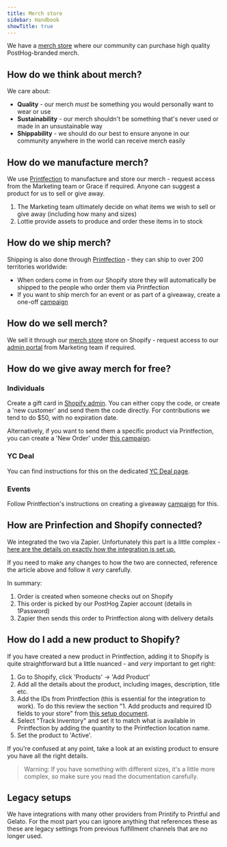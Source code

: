 ```yaml
---
title: Merch store
sidebar: Handbook
showTitle: true
---
```


We have a [merch store](https://merch.posthog.com/) where our community can purchase high quality PostHog-branded merch.

## How do we think about merch?

We care about:

* **Quality** - our merch _must_ be something you would personally want to wear or use
* **Sustainability** - our merch shouldn't be something that's never used or made in an unsustainable way
* **Shippability** - we should do our best to ensure anyone in our community anywhere in the world can receive merch easily

## How do we manufacture merch?

We use [Printfection](https://app.printfection.com/account/dashboard_merchandise.php) to manufacture and store our merch - request access from the Marketing team or Grace if required. Anyone can suggest a product for us to sell or give away. 

1. The Marketing team ultimately decide on what items we wish to sell or give away (including how many and sizes)
2. Lottie provide assets to produce and order these items in to stock

## How do we ship merch?

Shipping is also done through [Printfection](https://app.printfection.com/account/dashboard_merchandise.php) - they can ship to over 200 territories worldwide:

* When orders come in from our Shopify store they will automatically be shipped to the people who order them via Printfection
* If you want to ship merch for an event or as part of a giveaway, create a one-off [campaign](https://help.printfection.com/hc/en-us/articles/208654107-Collection-campaigns-How-to-collect-review-and-approve-orders-via-external-ordering-or-csv)

## How do we sell merch?
We sell it through our [merch store](https://merch.posthog.com/) store on Shopify - request access to our [admin portal](https://posthog.myshopify.com/) from Marketing team if required. 

## How do we give away merch for free?

### Individuals

Create a gift card in [Shopify admin](https://posthog.myshopify.com/admin/gift_cards). You can either copy the code, or create a 'new customer' and send them the code directly. For contributions we tend to do $50, with no expiration date.

Alternatively, if you want to send them a specific product via Printfection, you can create a 'New Order' under [this campaign](https://app.printfection.com/account/campaign/manage.php?storeid=304946). 

### YC Deal

You can find instructions for this on the dedicated [YC Deal page](/handbook/growth/sales/yc-onboarding).

### Events
Follow Printfection's instructions on creating a giveaway [campaign](https://help.printfection.com/hc/en-us/articles/208654107-Collection-campaigns-How-to-collect-review-and-approve-orders-via-external-ordering-or-csv) for this.

## How are Prinfection and Shopify connected?

We integrated the two via Zapier. Unfortunately this part is a little complex - [here are the details on exactly how the integration is set up.](https://help.printfection.com/hc/en-us/articles/218014268-Integrating-Shopify-Printfection-via-Zapier-)

If you need to make any changes to how the two are connected, reference the article above and follow it _very_ carefully.

In summary:

1. Order is created when someone checks out on Shopify
2. This order is picked by our PostHog Zapier account (details in 1Password)
3. Zapier then sends this order to Printfection along with delivery details

## How do I add a new product to Shopify?

If you have created a new product in Printfection, adding it to Shopify is quite straightforward but a little nuanced - and _very_ important to get right:

1. Go to Shopify, click 'Products' -> 'Add Product'
2. Add all the details about the product, including images, description, title etc.
3. Add the IDs from Printfection (this is essential for the integration to work). To do this review the section "1. Add products and required ID fields to your store" from [this setup document](https://help.printfection.com/hc/en-us/articles/218014268-Integrating-Shopify-Printfection-via-Zapier-).
4. Select "Track Inventory" and set it to match what is available in Printfection by adding the quantity to the Printfection location name.
5. Set the product to 'Active'.

If you're confused at any point, take a look at an existing product to ensure you have all the right details.

> Warning: If you have something with different sizes, it's a little more complex, so make sure you read the documentation carefully.

## Legacy setups

We have integrations with many other providers from Printify to Printful and Gelato. For the most part you can ignore anything that references these as these are legacy settings from previous fulfillment channels that are no longer used. 
